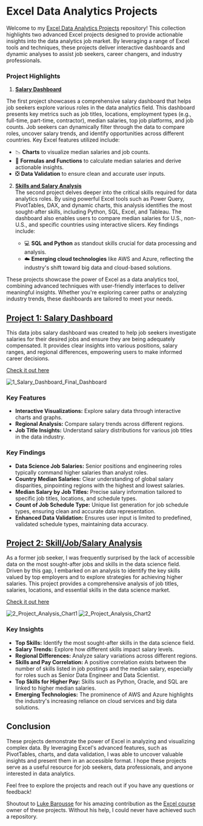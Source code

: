 # Excel Data Analytics Projects

Welcome to my [Excel Data Analytics Projects](https://github.com/rodyonraskolnikov/Excel_Projects-Data_Analytics) repository! This collection highlights two advanced Excel projects designed to provide actionable insights into the data analytics job market. By leveraging a range of Excel tools and techniques, these projects deliver interactive dashboards and dynamic analyses to assist job seekers, career changers, and industry professionals.

### Project Highlights

1. [**Salary Dashboard**](/Project_1%20-%20Dashboard/)
   
The first project showcases a comprehensive salary dashboard that helps job seekers explore various roles in the data analytics field. This dashboard presents key metrics such as job titles, locations, employment types (e.g., full-time, part-time, contractor), median salaries, top job platforms, and job counts. Job seekers can dynamically filter through the data to compare roles, uncover salary trends, and identify opportunities across different countries. Key Excel features utilized include:

   - 📉 **Charts** to visualize median salaries and job counts.
   - 🧮 **Formulas and Functions** to calculate median salaries and derive actionable insights.
   - ❎ **Data Validation** to ensure clean and accurate user inputs.

2. [**Skills and Salary Analysis**](/Project_2%20-%20Analysis)  
   The second project delves deeper into the critical skills required for data analytics roles. By using powerful Excel tools such as Power Query, PivotTables, DAX, and dynamic charts, this analysis identifies the most sought-after skills, including Python, SQL, Excel, and Tableau. The dashboard also enables users to compare median salaries for U.S., non-U.S., and specific countries using interactive slicers. Key findings include:

   - 💻 **SQL and Python** as standout skills crucial for data processing and analysis.
   - ☁️ **Emerging cloud technologies** like AWS and Azure, reflecting the industry's shift toward big data and cloud-based solutions.

These projects showcase the power of Excel as a data analytics tool, combining advanced techniques with user-friendly interfaces to deliver meaningful insights. Whether you're exploring career paths or analyzing industry trends, these dashboards are tailored to meet your needs.


## [Project 1: Salary Dashboard](/Project_1%20-%20Dashboard/)

This data jobs salary dashboard was created to help job seekers investigate salaries for their desired jobs and ensure they are being adequately compensated. It provides clear insights into various positions, salary ranges, and regional differences, empowering users to make informed career decisions.

[Check it out here](/Project_1%20-%20Dashboard/)

![1_Salary_Dashboard_Final_Dashboard](https://github.com/user-attachments/assets/5edbfede-27f8-41a5-b005-ea01949c566a)

### Key Features

- **Interactive Visualizations:** Explore salary data through interactive charts and graphs.
- **Regional Analysis:** Compare salary trends across different regions.
- **Job Title Insights:** Understand salary distributions for various job titles in the data industry.

### Key Findings

- **Data Science Job Salaries:** Senior positions and engineering roles typically command higher salaries than analyst roles.
- **Country Median Salaries:** Clear understanding of global salary disparities, pinpointing regions with the highest and lowest salaries.
- **Median Salary by Job Titles:** Precise salary information tailored to specific job titles, locations, and schedule types.
- **Count of Job Schedule Type:** Unique list generation for job schedule types, ensuring clean and accurate data representation.
- **Enhanced Data Validation:** Ensures user input is limited to predefined, validated schedule types, maintaining data accuracy.

## [Project 2: Skill/Job/Salary Analysis](/Project_2%20-%20Analysis)

As a former job seeker, I was frequently surprised by the lack of accessible data on the most sought-after jobs and skills in the data science field. Driven by this gap, I embarked on an analysis to identify the key skills valued by top employers and to explore strategies for achieving higher salaries. This project provides a comprehensive analysis of job titles, salaries, locations, and essential skills in the data science market.

[Check it out here](/Project_2%20-%20Analysis)

![2_Project_Analysis_Chart1](https://github.com/user-attachments/assets/e08ecc37-58bd-4f54-968e-75e5504babcb)
![2_Project_Analysis_Chart2](https://github.com/user-attachments/assets/6c9fadb6-2b2d-4dbb-8186-53c3e01e12a4)

### Key Insights

- **Top Skills:** Identify the most sought-after skills in the data science field.
- **Salary Trends:** Explore how different skills impact salary levels.
- **Regional Differences:** Analyze salary variations across different regions.
- **Skills and Pay Correlation:** A positive correlation exists between the number of skills listed in job postings and the median salary, especially for roles such as Senior Data Engineer and Data Scientist.
- **Top Skills for Higher Pay:** Skills such as Python, Oracle, and SQL are linked to higher median salaries.
- **Emerging Technologies:** The prominence of AWS and Azure highlights the industry's increasing reliance on cloud services and big data solutions.

## Conclusion

These projects demonstrate the power of Excel in analyzing and visualizing complex data. By leveraging Excel's advanced features, such as PivotTables, charts, and data validation, I was able to uncover valuable insights and present them in an accessible format. I hope these projects serve as a useful resource for job seekers, data professionals, and anyone interested in data analytics.

Feel free to explore the projects and reach out if you have any questions or feedback!

Shoutout to [Luke Barousse](https://www.lukebarousse.com/) for his amazing contribution as the [Excel course](https://www.youtube.com/watch?v=pCJ15nGFgVg&t=1s) owner of these projects. Without his help, I could never have achieved such a repository.

